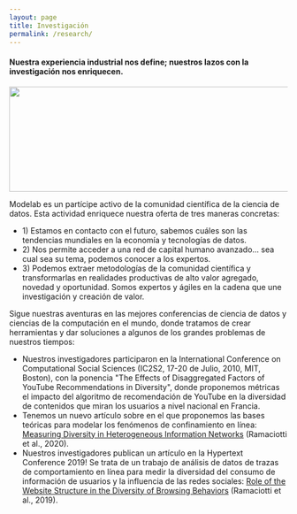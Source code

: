 ```yaml
---
layout: page
title: Investigación
permalink: /research/
---
```


<h4>Nuestra experiencia industrial nos define; nuestros lazos con la investigación nos enriquecen.</h4>


<p float="center">
  <img src="{{site.baseurl}}/assets/img/research.jpeg" height="190" width="800"/>
</p>

Modelab es un partícipe activo de la comunidad científica de la ciencia de datos. Esta actividad enriquece nuestra oferta de tres maneras concretas: 
<ul>
	<li>1) Estamos en contacto con el futuro, sabemos cuáles son las tendencias mundiales en la economía y tecnologías de datos.</li>
	<li>2) Nos permite acceder a una red de capital humano avanzado... sea cual sea su tema, podemos conocer a los expertos.</li>
	<li>3) Podemos extraer metodologías de la comunidad científica y transformarlas en realidades productivas de alto valor agregado, novedad y oportunidad. Somos expertos y ágiles en la cadena que une investigación y creación de valor.</li>
</ul>

Sigue nuestras aventuras en las mejores conferencias de ciencia de datos y ciencias de la computación en el mundo, donde tratamos de crear herramientas y dar soluciones a algunos de los grandes problemas de nuestros tiempos:

<ul>
	<li>Nuestros investigadores participaron en la International Conference on Computational Social Sciences (IC2S2, 17-20 de Julio, 2010, MIT, Boston), con la ponencia "The Effects of Disaggregated Factors of YouTube Recommendations in Diversity", donde proponemos métricas el impacto del algoritmo de recomendación de YouTube en la diversidad de contenidos que miran los usuarios a nivel nacional en Francia. </li>
	<li>Tenemos un nuevo artículo sobre en el que proponemos las bases teóricas para modelar los fenómenos de confinamiento en línea:  <a href="https://arxiv.org/abs/2001.01296">Measuring Diversity in Heterogeneous Information Networks</a> (Ramaciotti et al., 2020). </li>
	<li>Nuestros investigadores publican un artículo en la Hypertext Conference 2019! Se trata de un trabajo de análisis de datos de trazas de comportamiento en línea para medir la diversidad del consumo de información de usuarios y la influencia de las redes sociales: <a href="https://arxiv.org/abs/2001.01296">Role of the Website Structure in the Diversity of Browsing Behaviors</a> (Ramaciotti et al., 2019). </li>
</ul>